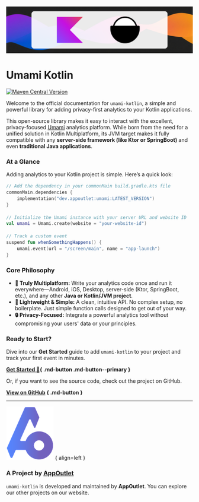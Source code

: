 ![banner](img/banner.png)
# Umami Kotlin

[![Maven Central Version](https://img.shields.io/maven-central/v/dev.appoutlet/umami?style=for-the-badge&label=Maven%20Central&link=https%3A%2F%2Fcentral.sonatype.com%2Fartifact%2Fdev.appoutlet%2Fumami)](https://central.sonatype.com/artifact/dev.appoutlet/umami)

Welcome to the official documentation for `umami-kotlin`, a simple and powerful library for adding privacy-first analytics to your Kotlin applications.

This open-source library makes it easy to interact with the excellent, privacy-focused [Umami](https://umami.is) analytics platform. While born from the need for a unified solution in Kotlin Multiplatform, its JVM target makes it fully compatible with any **server-side framework (like Ktor or SpringBoot)** and even **traditional Java applications**.

### **At a Glance**

Adding analytics to your Kotlin project is simple. Here’s a quick look:

```kotlin
// Add the dependency in your commonMain build.gradle.kts file
commonMain.dependencies {
    implementation("dev.appoutlet:umami:LATEST_VERSION")
}

// Initialize the Umami instance with your server URL and website ID
val umami = Umami.create(website = "your-website-id")

// Track a custom event
suspend fun whenSomethingHappens() {
    umami.event(url = "/screen/main", name = "app-launch")
}
```

### **Core Philosophy**

* **💎 Truly Multiplatform:** Write your analytics code once and run it everywhere—Android, iOS, Desktop, server-side (Ktor, SpringBoot, etc.), and any other **Java or Kotlin/JVM project**.
* **🚀 Lightweight & Simple:** A clean, intuitive API. No complex setup, no boilerplate. Just simple function calls designed to get out of your way.
* **🔒 Privacy-Focused:** Integrate a powerful analytics tool without compromising your users' data or your principles.

### **Ready to Start?**

Dive into our **Get Started** guide to add `umami-kotlin` to your project and track your first event in minutes.

**[Get Started 🚀](get-started.md){ .md-button .md-button--primary }**

Or, if you want to see the source code, check out the project on GitHub.

**[View on GitHub](https://github.com/AppOutlet/umami-kotlin) { .md-button }**

-----

![AppOutlet Logo](img/appoutlet.png) { align=left }

### **A Project by [AppOutlet](https://appoutlet.dev)**

 `umami-kotlin` is developed and maintained by **AppOutlet**. You can explore our other projects on our website.
 
